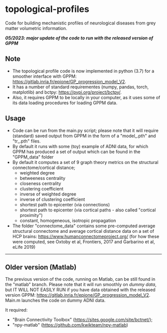 # topological-profiles

Code for building mechanistic profiles of neurological diseases from grey matter volumetric information. 

***05/2023: major update of the code to run with the released version of GPPM***

## Note
* The topological profile code is now implemented in python (3.7) for a smoother interface with GPPM:  https://gitlab.inria.fr/epione/GP_progression_model_V2.
* It has a number of standard requirementes (numpy, pandas, torch, matplotlib) and bctpy: https://pypi.org/project/bctpy/.
* Also, it requires GPPM to be locally in your computer, as it uses some of its data loading procedures for loading GPPM data.

## Usage
* Code can be run from the main.py script; please note that it will require (standard) saved output from GPPM in the form of a "model_.pth" and "tr_.pth" files.
* By default it runs with some (toy) example of ADNI data, for which GPPM has produced a set of output which can be found in the "GPPM_data" folder
* By default it computes a set of 9 graph theory metrics on the structural connectome/cortical distance;
  * weighted degree
  * betweeness centrality
  * closeness centrality
  * clustering coefficient
  * inverse of weighted degree
  * inverse of clustering coefficient
  * shortest path to epicenter (via connections)
  * shortest path to epicenter (via cortical paths - also called "cortical proximity")
  * constant, homogeneous, isotropic propagation
* The folder "connectome_data" contains some pre-computed average structural connectome and average cortical distance data on a set of HCP brains: https://www.humanconnectomeproject.org/ (for how these were computed, see Oxtoby et al, Frontiers, 2017 and Garbarino et al, eLife 2019)

-------

## Older version (Matlab)
The previous version of the code, running on Matlab, can be still found in the "matlab" branch. Please note that it will run smoothly on *dummy data*, but IT WILL NOT EASILY RUN if you have data obtained with the released version GPPM: https://gitlab.inria.fr/epione/GP_progression_model_V2. Main.m launches the code on dummy ADNI data.

It required:
* "Brain Connectivity Toolbox" (https://sites.google.com/site/bctnet/);
* "npy-matlab" (https://github.com/kwikteam/npy-matlab)

